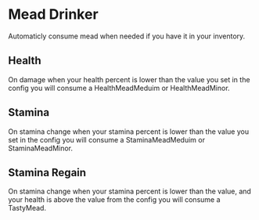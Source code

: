 # Mead Drinker
Automaticly consume mead when needed if you have it in your inventory.

## Health
On damage when your health percent is lower than the value you set in the config you will consume a HealthMeadMeduim or HealthMeadMinor.

## Stamina
On stamina change when your stamina percent is lower than the value you set in the config you will consume a StaminaMeadMeduim or StaminaMeadMinor.

## Stamina Regain
On stamina change when your stamina percent is lower than the value, and your health is above the value from the config you will consume a TastyMead.
